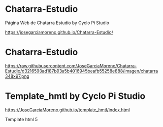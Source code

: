 # Chatarra-Estudio
Página Web de Chatarra Estudio by Cyclo Pi Studio

https://josegarciamoreno.github.io/Chatarra-Estudio/

# Chatarra-Estudio

https://raw.githubusercontent.com/JoseGarciaMoreno/Chatarra-Estudio/d3216593ad187b93a5b4016945beafb55258e888/imagen/chatarra348x97.png

# Template_hmtl by Cyclo Pi Studio

https://JoseGarciaMoreno.github.io/template_hmtl/index.html

Template html 5
